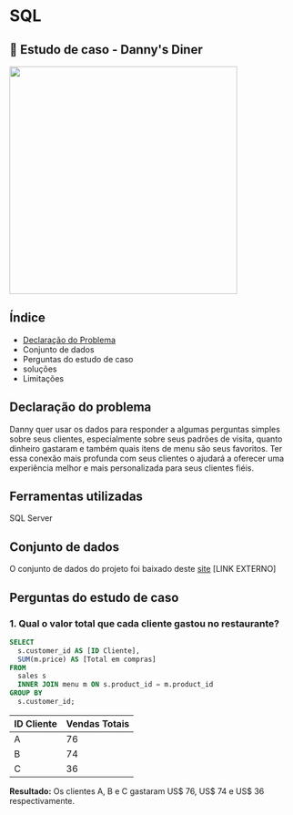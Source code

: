 # SQL

## 🍜 Estudo de caso - Danny's Diner

<img src="https://github.com/sindrade/portfolio/assets/24964847/1cab1f74-ef55-488f-880b-2ad729237afc" width="400" height="400" />

## Índice
* [Declaração do Problema](#declaração-do-problema)
* Conjunto de dados
* Perguntas do estudo de caso
* soluções
* Limitações

## Declaração do problema
Danny quer usar os dados para responder a algumas perguntas simples sobre seus clientes, especialmente sobre seus padrões de visita, quanto dinheiro gastaram e também quais itens de menu são seus favoritos. Ter essa conexão mais profunda com seus clientes o ajudará a oferecer uma experiência melhor e mais personalizada para seus clientes fiéis.

## Ferramentas utilizadas
SQL Server

## Conjunto de dados
O conjunto de dados do projeto foi baixado deste [site](https://www.db-fiddle.com/f/2rM8RAnq7h5LLDTzZiRWcd/138) [LINK EXTERNO]


## Perguntas do estudo de caso
### 1. Qual o valor total que cada cliente gastou no restaurante?
```sql
SELECT
  s.customer_id AS [ID Cliente],
  SUM(m.price) AS [Total em compras]
FROM
  sales s
  INNER JOIN menu m ON s.product_id = m.product_id
GROUP BY
  s.customer_id;
```

| ID Cliente | Vendas Totais |
| ---------- | ------------- |
| A | 76 |
| B | 74 |
| C | 36 |

**Resultado:** Os clientes A, B e C gastaram US$ 76, US$ 74 e US$ 36 respectivamente.
